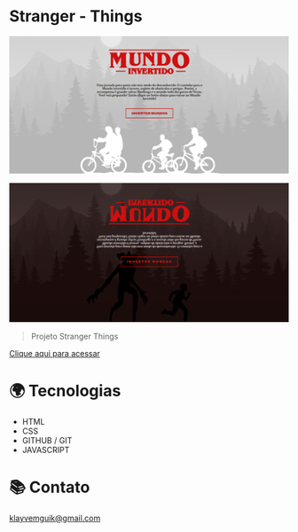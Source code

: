 # Stranger - Things

![preview](Stranger-Things/assets/github/mundonormal.png)

![preview](Stranger-Things/assets/github/mundoinvertido.png)

> Projeto Stranger Things

[Clique aqui para acessar](https://klayvemguimaraes.github.io/klayvemguimaraes.github.io/nlw.html)

# 🌍 Tecnologias

- HTML
- CSS
- GITHUB / GIT
- JAVASCRIPT

# 📚 Contato

klayvemguik@gmail.com


